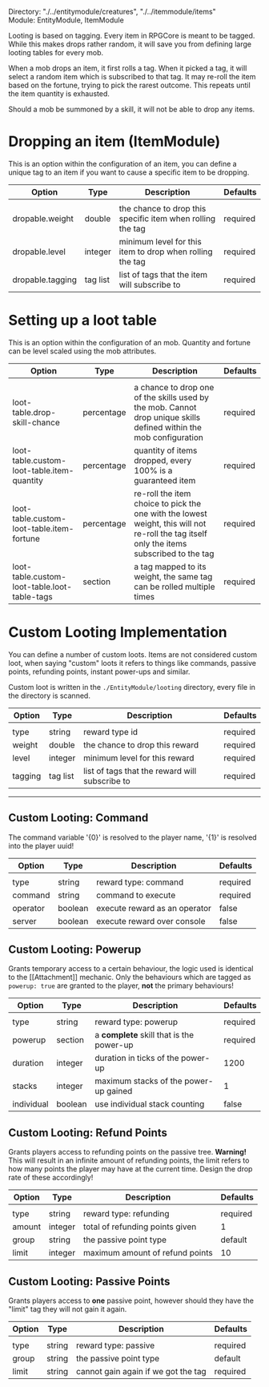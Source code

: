 Directory: "./../entitymodule/creatures", "./../itemmodule/items"  
Module: EntityModule, ItemModule  

Looting is based on tagging. Every item in RPGCore is meant to be tagged. While this makes drops rather random, it will save you from defining large looting tables for every mob.

When a mob drops an item, it first rolls a tag. When it picked a tag, it will select a random item which is subscribed to that tag. It may re-roll the item based on the fortune, trying to pick the rarest outcome. This repeats until the item quantity is exhausted.

Should a mob be summoned by a skill, it will not be able to drop any items.

# Dropping an item (ItemModule)

This is an option within the configuration of an item, you can define a unique tag to an item if you want to cause a specific item to be dropping.

| Option | Type | Description | Defaults |
|-|-|-|-|
| | | | |
| dropable.weight | double | the chance to drop this specific item when rolling the tag | required |
| dropable.level | integer | minimum level for this item to drop when rolling the tag | required |
| dropable.tagging | tag list | list of tags that the item will subscribe to | required |

# Setting up a loot table

This is an option within the configuration of an mob. Quantity and fortune can be level scaled using the mob attributes.

| Option | Type | Description | Defaults |
|-|-|-|-|
| | | | |
| loot-table.drop-skill-chance | percentage | a chance to drop one of the skills used by the mob. Cannot drop unique skills defined within the mob configuration | required |
| loot-table.custom-loot-table.item-quantity | percentage | quantity of items dropped, every 100% is a guaranteed item | required |
| loot-table.custom-loot-table.item-fortune | percentage | re-roll the item choice to pick the one with the lowest weight, this will not re-roll the tag itself only the items subscribed to the tag | required |
| loot-table.custom-loot-table.loot-table-tags | section | a tag mapped to its weight, the same tag can be rolled multiple times | required |

# Custom Looting Implementation

You can define a number of custom loots. Items are not considered custom loot, when saying "custom" loots it refers to things like commands, passive points, refunding points, instant power-ups and similar. 

Custom loot is written in the `./EntityModule/looting` directory, every file in the directory is scanned.

| Option | Type | Description | Defaults |
|-|-|-|-|
| | | | |
| type | string | reward type id | required |
| weight | double | the chance to drop this reward | required |
| level | integer | minimum level for this reward | required |
| tagging | tag list | list of tags that the reward will subscribe to | required |

***

## Custom Looting: Command

The command variable '{0}' is resolved to the player name, '{1}' is resolved into the player uuid!

| Option | Type | Description | Defaults |
|-|-|-|-|
| | | | |
| type | string | reward type: command | required |
| command | string | command to execute | required |
| operator | boolean | execute reward as an operator | false |
| server | boolean | execute reward over console | false |

## Custom Looting: Powerup

Grants temporary access to a certain behaviour, the logic used is identical to the [[Attachment]] mechanic. Only the behaviours which are tagged as `powerup: true` are granted to the player, **not** the primary behaviours!

| Option | Type | Description | Defaults |
|-|-|-|-|
| | | | |
| type | string | reward type: powerup | required |
| powerup | section | a **complete** skill that is the power-up | required |
| duration | integer | duration in ticks of the power-up  | 1200 |
| stacks | integer | maximum stacks of the power-up gained | 1 |
| individual | boolean | use individual stack counting | false |

## Custom Looting: Refund Points

Grants players access to refunding points on the passive tree. **Warning!** This will result in an infinite amount of refunding points, the limit refers to how many points the player may have at the current time. Design the drop rate of these accordingly!

| Option | Type | Description | Defaults |
|-|-|-|-|
| | | | |
| type | string | reward type: refunding | required |
| amount | integer | total of refunding points given | 1 |
| group | string | the passive point type | default | 
| limit | integer | maximum amount of refund points | 10 |

## Custom Looting: Passive Points

Grants players access to **one** passive point, however should they have the "limit" tag they will not gain it again.

| Option | Type | Description | Defaults |
|-|-|-|-|
| | | | |
| type | string | reward type: passive | required |
| group | string | the passive point type | default | 
| limit | string | cannot gain again if we got the tag | required |